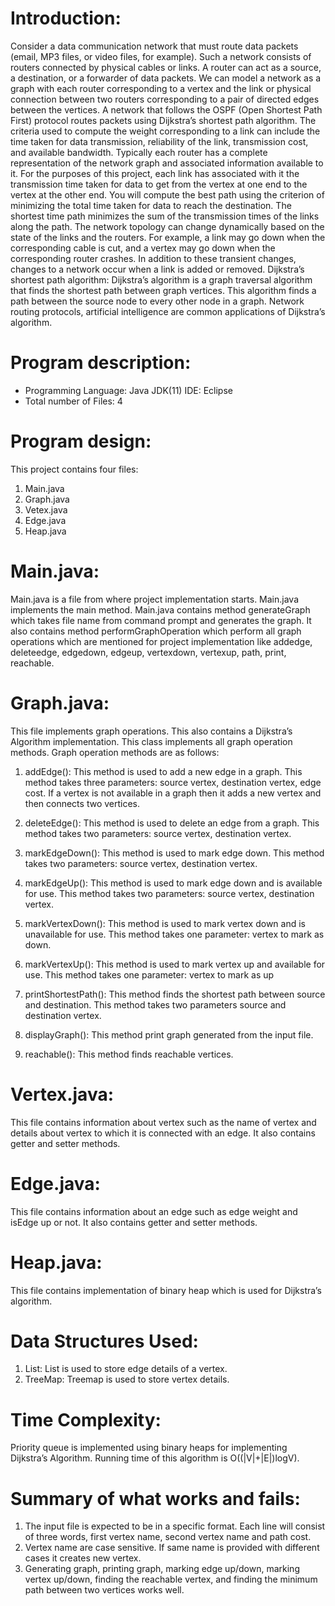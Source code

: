 # Introduction:
Consider a data communication network that must route data packets (email, MP3 files, or video files, for example). Such a network consists of routers connected by physical cables or links. A router can act as a source, a destination, or a forwarder of data packets. We can model a network as a graph with each router corresponding to a vertex and the link or physical connection between two routers corresponding to a pair of directed edges between the vertices. A network that follows the OSPF (Open Shortest Path First) protocol routes packets using Dijkstra’s shortest path algorithm. The criteria used to compute the weight corresponding to a link can include the time taken for data transmission, reliability of the link, transmission cost, and available bandwidth. Typically each router has a complete representation of the network graph and associated information available to it. For the purposes of this project, each link has associated with it the transmission time taken for data to get from the vertex at one end to the vertex at the other end. You will compute the best path using the criterion of minimizing the total time taken for data to reach the destination. The shortest time path minimizes the sum of the transmission times of the links along the path. The network topology can change dynamically based on the state of the links and the routers. For example, a link may go down when the corresponding cable is cut, and a vertex may go down when the corresponding router crashes. In addition to these transient changes, changes to a network occur when a link is added or removed.
Dijkstra’s shortest path algorithm:
Dijkstra’s algorithm is a graph traversal algorithm that finds the shortest path between graph vertices. This algorithm finds a path between the source node to every other node in a graph. Network routing protocols, artificial intelligence are common applications of Dijkstra’s algorithm.

# Program description:
- Programming Language: Java JDK(11) IDE: Eclipse
- Total number of Files: 4

# Program design:

This project contains four files: 
1) Main.java
2) Graph.java 
3) Vetex.java 
4) Edge.java
5) Heap.java

# Main.java: 
Main.java is a file from where project implementation starts. Main.java implements the main method. Main.java contains method generateGraph which takes file name from command prompt and generates the graph. It also contains method performGraphOperation which perform all graph operations which are mentioned for project implementation like addedge, deleteedge, edgedown, edgeup, vertexdown, vertexup, path, print, reachable.

# Graph.java: 
This file implements graph operations. This also contains a Dijkstra’s Algorithm implementation. This class implements all graph operation methods. Graph operation methods are as follows:
1) addEdge(): This method is used to add a new edge in a graph. This method takes three parameters: source vertex, destination vertex, edge cost. If a vertex is not available in a graph then it adds a new vertex and then connects two vertices.
2) deleteEdge(): This method is used to delete an edge from a graph. This method takes two parameters: source vertex, destination vertex.
3) markEdgeDown(): This method is used to mark edge down. This method takes two parameters: source vertex, destination vertex.
4) markEdgeUp(): This method is used to mark edge down and is available for use. This method takes two parameters: source vertex, destination vertex.
5) markVertexDown(): This method is used to mark vertex down and is unavailable for use. This method takes one parameter: vertex to mark as down.
6) markVertexUp(): This method is used to mark vertex up and available for use. This method takes one parameter: vertex to mark as up

7) printShortestPath(): This method finds the shortest path between source and destination. This method takes two parameters source and destination vertex.
8) displayGraph(): This method print graph generated from the input file.
9) reachable(): This method finds reachable vertices.

# Vertex.java: 
This file contains information about vertex such as the name of vertex and details about vertex to which it is connected with an edge. It also contains getter and setter methods.

# Edge.java: 
This file contains information about an edge such as edge weight and isEdge up or not. It also contains getter and setter methods.

# Heap.java: 
This file contains implementation of binary heap which is used for Dijkstra’s algorithm.

# Data Structures Used:
1) List: List is used to store edge details of a vertex. 
2) TreeMap: Treemap is used to store vertex details.

# Time Complexity:
Priority queue is implemented using binary heaps for implementing Dijkstra’s Algorithm.
Running time of this algorithm is O((|V|+|E|)logV). 

# Summary of what works and fails:
1) The input file is expected to be in a specific format. Each line will consist of three words, first vertex name, second vertex name and path cost.
2) Vertex name are case sensitive. If same name is provided with different cases it creates new vertex.
3) Generating graph, printing graph, marking edge up/down, marking vertex up/down, finding the reachable vertex, and finding the minimum path between two vertices works well.

